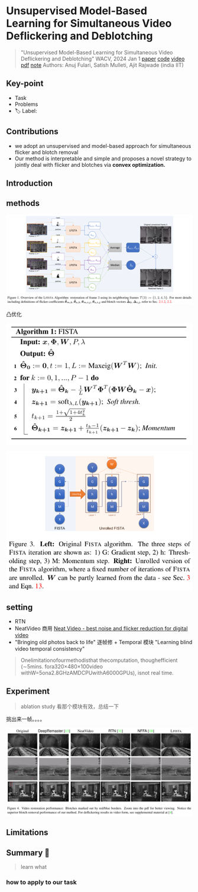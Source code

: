 # Unsupervised Model-Based Learning for Simultaneous Video Deflickering and Deblotching

> "Unsupervised Model-Based Learning for Simultaneous Video Deflickering and Deblotching" WACV, 2024 Jan 1
> [paper](https://openaccess.thecvf.com/content/WACV2024/html/Fulari_Unsupervised_Model-Based_Learning_for_Simultaneous_Video_Deflickering_and_Deblotching_WACV_2024_paper.html) [code]() [video](https://www.youtube.com/watch?v=K5uCcAF7RrA) [pdf](./2024_01_WACV_Unsupervised-Model-Based-Learning-for-Simultaneous-Video-Deflickering-and-Deblotching.pdf) [note](./2024_01_WACV_Unsupervised-Model-Based-Learning-for-Simultaneous-Video-Deflickering-and-Deblotching_Note.md)
> Authors: Anuj Fulari, Satish Mulleti, Ajit Rajwade (india IIT)

## Key-point

- Task
- Problems
- :label: Label:

## Contributions

- we adopt an unsupervised and model-based approach for simultaneous flicker and blotch removal
- Our method is interpretable and simple and proposes a novel strategy to jointly deal with flicker and blotches via **convex optimization.** 



## Introduction

## methods

![fig1](docs/2024_01_WACV_Unsupervised-Model-Based-Learning-for-Simultaneous-Video-Deflickering-and-Deblotching_Note/fig1.png)



凸优化

![ag1](docs/2024_01_WACV_Unsupervised-Model-Based-Learning-for-Simultaneous-Video-Deflickering-and-Deblotching_Note/ag1.png)



![fig3](docs/2024_01_WACV_Unsupervised-Model-Based-Learning-for-Simultaneous-Video-Deflickering-and-Deblotching_Note/fig3.png)





## setting

- RTN
- NeatVideo 商用 [Neat Video - best noise and flicker reduction for digital video](https://www.neatvideo.com/)
- "Bringing old photos back to life" 逐帧修 + Temporal 模块 "Learning blind video temporal consistency"

> Onelimitationofourmethodisthat thecomputation, thoughefficient (∼5mins. fora320×480×100video withW=5ona2.8GHzAMDCPUwithA6000GPUs), isnot real time.



## Experiment

> ablation study 看那个模块有效，总结一下

挑出来一帧。。。。

![fig4](docs/2024_01_WACV_Unsupervised-Model-Based-Learning-for-Simultaneous-Video-Deflickering-and-Deblotching_Note/fig4.png)





## Limitations

## Summary :star2:

> learn what

### how to apply to our task

